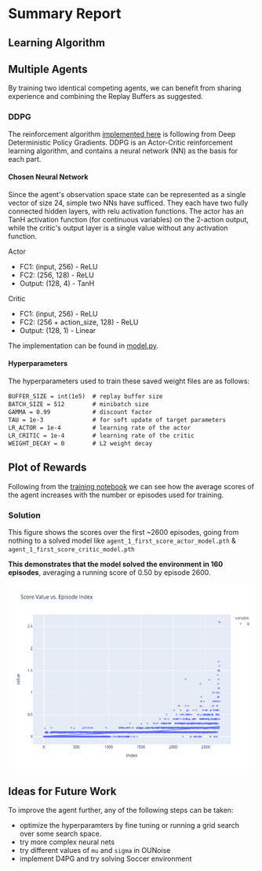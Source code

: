 # Summary Report

## Learning Algorithm

## Multiple Agents 

By training two identical competing agents, we can benefit from sharing experience and combining the Replay Buffers as suggested.

### DDPG

The reinforcement algorithm [implemented here](ddpg_agent.py) is following from Deep Deterministic Policy Gradients. DDPG is an Actor-Critic reinforcement learning algorithm, and contains a neural network (NN) as the basis for each part.

#### Chosen Neural Network

Since the agent's observation space state can be represented as a single vector of size 24, simple two NNs have sufficed. They each have two fully connected hidden layers, with relu activation functions. The actor has an TanH activation function (for continuous variables) on the 2-action output, while the critic's output layer is a single value without any activation function.

Actor
- FC1: (input, 256) - ReLU
- FC2: (256, 128) - ReLU
- Output: (128, 4) - TanH

Critic
- FC1: (input, 256) - ReLU
- FC2: (256 + action_size, 128) - ReLU
- Output: (128, 1) - Linear

The implementation can be found in [model.py](model.py).

#### Hyperparameters

The hyperparameters used to train these saved weight files are as follows:

```
BUFFER_SIZE = int(1e5)  # replay buffer size
BATCH_SIZE = 512        # minibatch size
GAMMA = 0.99            # discount factor
TAU = 1e-3              # for soft update of target parameters
LR_ACTOR = 1e-4         # learning rate of the actor 
LR_CRITIC = 1e-4        # learning rate of the critic
WEIGHT_DECAY = 0        # L2 weight decay
```

## Plot of Rewards

Following from the [training notebook](Training.ipynb) we can see how the average scores of the agent increases with the number or episodes used for training.

### Solution

This figure shows the scores over the first ~2600 episodes, going from nothing to a solved model like `agent_1_first_score_actor_model.pth` & `agent_1_first_score_critic_model.pth`

**This demonstrates that the model solved the environment in 160 episodes**, averaging a running score of 0.50 by episode 2600.

![solution](train_1.png)

## Ideas for Future Work

To improve the agent further, any of the following steps can be taken:
- optimize the hyperparamters by fine tuning or running a grid search over some search space. 
- try more complex neural nets
- try different values of `mu` and `sigma` in OUNoise
- implement D4PG and try solving Soccer environment
